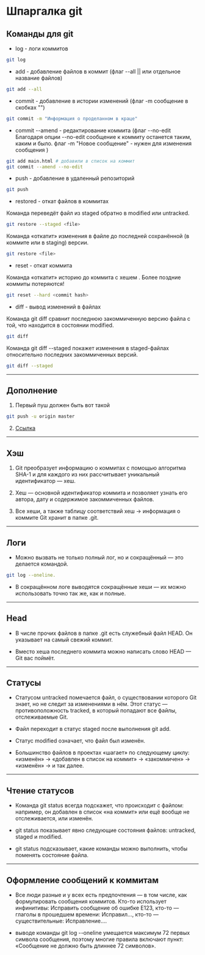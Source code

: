 # Шпаргалка git  

## **Команды для git**

* log - логи коммитов

```bash
git log
```  

* add - добавление файлов в коммит (флаг --all || или отдельное название файлов)

```bash
git add --all
```  

* commit - добавление в истории изменений (флаг -m сообщение в скобках "")

```bash
git commit -m "Информация о проделанном в краце"
```  

* commit --amend - редактирование коммита (флаг --no-edit Благодаря опции --no-edit сообщение к коммиту останется таким, каким и было.   флаг -m "Новое сообщение" - нужен для изменения сообщения )

```bash
git add main.html # добавили в список на коммит
git commit --amend --no-edit
```

* push - добавление в удаленный репозиторий  

```bash
git push
```

* restored - откат файлов в коммитах  

Команда переведёт файл из staged обратно в modified или untracked.

```bash
git restore --staged <file>
```

Команда «откатит» изменения в файле до последней сохранённой (в коммите или в staging) версии.

```bash
git restore <file>
```

* reset - откат коммита

Команда «откатит» историю до коммита с хешем . Более поздние коммиты потеряются!

```bash
git reset --hard <commit hash>
```

* diff - вывод изменений в файлах

Команда git diff сравнит последнюю закоммиченную версию файла с той, что находится в состоянии modified.

```bash
git diff
```

Команда git diff --staged покажет изменения в staged-файлах относительно последних закоммиченных версий.

```bash
git diff --staged
```

---

## **Дополнение**  

1. Первый пуш должен быть вот такой

```bash
git push -u origin master
```

2. [Ссылка](https://github.com/Kollo4455 "Мой профиль")

---

## **Хэш**  

1. Git преобразует информацию о коммитах с помощью алгоритма SHA-1 и для каждого из них рассчитывает уникальный идентификатор — хеш.

2. Хеш — основной идентификатор коммита и позволяет узнать его автора, дату и содержимое закоммиченных файлов.

3. Все хеши, а также таблицу соответствий хеш → информация о коммите Git хранит в папке .git.

---

## **Логи**

* Можно вызвать не только полный лог, но и сокращённый — это делается командой.

```bash
git log --oneline.
```

* В сокращённом логе выводятся сокращённые хеши — их можно использовать точно так же, как и полные.

---

## **Head**

* В числе прочих файлов в папке .git есть служебный файл HEAD. Он указывает на самый свежий коммит.  

* Вместо хеша последнего коммита можно написать слово HEAD — Git вас поймёт.  

---

## **Статусы**

* Статусом untracked помечается файл, о существовании которого Git знает, но не следит за изменениями в нём. Этот статус — противоположность tracked, в который попадают все файлы, отслеживаемые Git.  

* Файл переходит в статус staged после выполнения git add.  

* Статус modified означает, что файл был изменён.  

* Большинство файлов в проектах «шагает» по следующему циклу: «изменён» → «добавлен в список на коммит» → «закоммичен» → «изменён» → и так далее.

---

## **Чтение статусов**

* Команда git status всегда подскажет, что происходит с файлом: например, он добавлен в список «на коммит» или ещё вообще не отслеживается, или изменён.

* git status показывает явно следующие состояния файлов: untracked, staged и modified.

* git status подсказывает, какие команды можно выполнить, чтобы поменять состояние файла.

---

## **Оформление сообщений к коммитам**

* Все люди разные и у всех есть предпочтения — в том числе, как формулировать сообщения коммитов. Кто-то использует инфинитивы: Исправить сообщение об ошибке E123, кто-то — глаголы в прошедшем времени: Исправил…, кто-то — существительные: Исправление….

* выводе команды git log --oneline умещается максимум 72 первых символа сообщения, поэтому многие правила включают пункт: «Сообщение не должно быть длиннее 72 символов».
